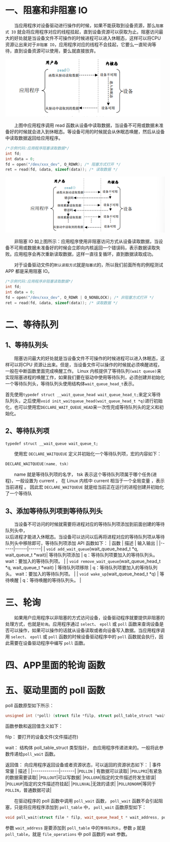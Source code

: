 # 一、阻塞和非阻塞 IO
&emsp;&emsp;当应用程序对设备驱动进行操作的时候，如果不能获取到设备资源，那么`阻塞式 IO` 就会将应用程序对应的线程挂起，直到设备资源可以获取为止。阻塞访问最大的好处就是当设备文件不可操作的时候进程可以进入休眠态，这样可以将CPU 资源让出来对于`非阻塞 IO`，应用程序对应的线程不会挂起，它要么一直轮询等待，直到设备资源可以使用，要么就直接放弃。

![输入图片说明](/imgs/2025-07-05/CxieBnN6gO5gpgzn.png)

&emsp;&emsp;上图中应用程序调用 read 函数从设备中读取数据，当设备不可用或数据未准备好的时候就会进入到休眠态。等设备可用的时候就会从休眠态唤醒，然后从设备中读取数据返回给应用程序。
```cpp
/*示例代码:应用程序阻塞读取数据*/
int fd;  
int data = 0;  
fd = open("/dev/xxx_dev", O_RDWR); /* 阻塞方式打开 */  
ret = read(fd, &data, sizeof(data)); /* 读取数据 */
```

![输入图片说明](/imgs/2025-07-05/nmbUm4UezS7ptEbx.png)

&emsp;&emsp;非阻塞 IO 如上图所示：应用程序使用非阻塞访问方式从设备读取数据，当设备不可用或数据未准备好的时候会立即向内核返回一个错误码，表示数据读取失败。应用程序会再次重新读取数据，这样一直往复循环，直到数据读取成功。

&emsp;&emsp;对于设备驱动文件的`默认读取方式`就是`阻塞式`的，所以我们前面所有的例程测试 APP 都是采用阻塞 IO。

```cpp
/*示例代码:应用程序非阻塞读取数据*/
int fd;  
int data = 0;  
fd = open("/dev/xxx_dev", O_RDWR | O_NONBLOCK); /* 非阻塞方式打开 */  
ret = read(fd, &data, sizeof(data)); /* 读取数据 */
```

# 二、等待队列
## 1、等待队列头
&emsp;&emsp;阻塞访问最大的好处就是当设备文件不可操作的时候进程可以进入休眠态，这样可以将CPU 资源让出来。但是，当设备文件可以操作的时候就必须唤醒进程，一般在中断函数里面完成唤醒工作。 Linux 内核提供了等待队列`(wait queue)`来实现阻塞进程的唤醒工作，如果我们要在驱动中使用等待队列，必须创建并初始化一个等待队列头，等待队列头使用结构体`wait_queue_head_t`表示。

首先使用`typedef struct __wait_queue_head wait_queue_head_t;`来定义等待队列头，之后使用`void init_waitqueue_head(wait_queue_head_t *q)`进行初始化，也可以使用宏`DECLARE_WAIT_QUEUE_HEAD`来一次性完成等待队列头的定义和初始化。

## 2、等待队列项
`typedef struct __wait_queue wait_queue_t;`

&emsp;&emsp;使用宏 `DECLARE_WAITQUEUE` 定义并初始化一个等待队列项，宏的内容如下：  
```cpp
DECLARE_WAITQUEUE(name, tsk)
```
&emsp;&emsp;name 就是等待队列项的名字， tsk 表示这个等待队列项属于哪个任务(进程)，一般设置为 current ， 在 Linux 内核中 current 相当于一个全局变量 ，表示当前进程 。 因此宏 `DECLARE_WAITQUEUE` 就是给当前正在运行的进程创建并初始化了一个等待队

## 3、添加等待队列项到等待队列头
&emsp;&emsp;当设备不可访问的时候就需要将进程对应的等待队列项添加到前面创建的等待队列头中，  
以后进程才能进入休眠态。当设备可以访问以后再将进程对应的等待队列项从等待队列头中移除即可，等待队列项添加 API 函数如下：
| 函数  | 描述  | 输入输出  |
|------|------|------|
| `void add_wait_queue`(wait_queue_head_t *q,  wait_queue_t *wait)| 等待队列项添加 | q：等待队列项要加入的等待队列头。  wait：要加入的等待队列项。  |
| `void remove_wait_queue`(wait_queue_head_t *q,  wait_queue_t *wait) | 等待队列项移除 |  q：等待队列项要加入的等待队列头。  wait：要加入的等待队列项。  |
| `void wake_up`(wait_queue_head_t *q) | 等待唤醒 |  q：等待唤醒的等待队列头。  |

# 三、轮询
&emsp;&emsp;如果用户应用程序以非阻塞的方式访问设备，设备驱动程序就要提供非阻塞的处理方式，也就是`轮询`。应用程序通过 `select`、 `epoll` 或 `poll` 函数来查询设备是否可以操作，如果可以操作的话就从设备读取或者向设备写入数据。当应用程序调用 `select`、 `epoll` 或 `poll` 函数的时候设备驱动程序中的 `poll` 函数就会执行，因此需要在设备驱动程序中编写 `poll` 函数。

# 四、APP里面的轮询 函数

# 五、驱动里面的 poll 函数
poll 函数原型如下所示：  
```cpp
unsigned int (*poll) (struct file *filp, struct poll_table_struct *wait)  
```
函数参数和返回值含义如下：  

filp： 要打开的设备文件(文件描述符)

wait： 结构体 poll_table_struct 类型指针， 由应用程序传递进来的。一般将此参数传递给`poll_wait` 函数。
  
返回值： 向应用程序返回设备或者资源状态，可以返回的资源状态如下：
| 事件常量  | 描述  |
|-------------|-------|
|`POLLIN` | 有数据可以读取|
|`POLLPRI`|有紧急的数据需要读取|
|`POLLOUT`|可以写数据|
|`POLLERR`|指定的文件描述符发生错误|
|`POLLHUP`|指定的文件描述符挂起|
|`POLLNVAL`|无效的请求|
|`POLLRDNORM`|等同于 `POLLIN`，普通数据可读|

&emsp;&emsp;在驱动程序的 poll 函数中调用 `poll_wait` 函数， `poll_wait` 函数不会引起阻塞，只是将应用程序添加到 `poll_table` 中， `poll_wait` 函数原型如下：  
```cpp
void poll_wait(struct file * filp, wait_queue_head_t * wait_address, poll_table *p)  
```
参数 `wait_address` 是要添加到 `poll_table` 中的`等待队列头`，参数 `p` 就是 `poll_table`，就是  `file_operations` 中 poll 函数的 wait 参数。
<!--stackedit_data:
eyJoaXN0b3J5IjpbMzQ0NjA0MTAxLC05MzczODg5NzksLTQ0OD
M3NTU1MywtMjQxNTc3Mzk4LDIxNDA0MjI1MTQsLTgzNzQxMTQx
OCwtMTg0NDk0MDgxNSwtMTg3MzE0OTIxMyw2MzIxODQxMzksLT
EwMTY4Nzc2ODAsMTY5MzIzMzEzMF19
-->